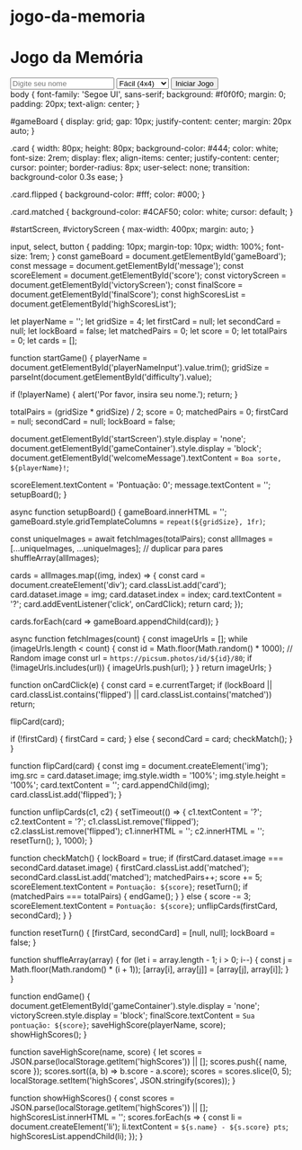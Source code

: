 # jogo-da-memoria
<!DOCTYPE html>
<html lang="pt-BR">
<head>
  <meta charset="UTF-8" />
  <meta name="viewport" content="width=device-width, initial-scale=1.0"/>
  <title>Jogo da Memória</title>
  <link rel="stylesheet" href="css/style.css" />
</head>
<body>
  <!-- Tela inicial com nome do jogador -->
  <div id="startScreen">
    <h1>Jogo da Memória</h1>
    <input type="text" id="playerNameInput" placeholder="Digite seu nome" />
    <select id="difficulty">
      <option value="4">Fácil (4x4)</option>
      <option value="6">Médio (6x6)</option>
      <option value="8">Difícil (8x8)</option>
    </select>
    <button onclick="startGame()">Iniciar Jogo</button>
  </div>

  <!-- Tabuleiro do jogo -->
  <div id="gameContainer" style="display: none;">
    <h2 id="welcomeMessage"></h2>
    <p id="score">Pontuação: 0</p>
    <div id="gameBoard"></div>
    <p id="message"></p>
  </div>

  <!-- Tela de vitória -->
  <div id="victoryScreen" style="display: none;">
    <h2>Parabéns! Você venceu! 🏆</h2>
    <p id="finalScore"></p>
    <h3>Top 5 Pontuações</h3>
    <ol id="highScoresList"></ol>
    <button onclick="location.reload()">Jogar Novamente</button>
  </div>

  <script src="js/script.js"></script>
</body>
</html>
body {
  font-family: 'Segoe UI', sans-serif;
  background: #f0f0f0;
  margin: 0;
  padding: 20px;
  text-align: center;
}

#gameBoard {
  display: grid;
  gap: 10px;
  justify-content: center;
  margin: 20px auto;
}

.card {
  width: 80px;
  height: 80px;
  background-color: #444;
  color: white;
  font-size: 2rem;
  display: flex;
  align-items: center;
  justify-content: center;
  cursor: pointer;
  border-radius: 8px;
  user-select: none;
  transition: background-color 0.3s ease;
}

.card.flipped {
  background-color: #fff;
  color: #000;
}

.card.matched {
  background-color: #4CAF50;
  color: white;
  cursor: default;
}

#startScreen,
#victoryScreen {
  max-width: 400px;
  margin: auto;
}

input, select, button {
  padding: 10px;
  margin-top: 10px;
  width: 100%;
  font-size: 1rem;
}
const gameBoard = document.getElementById('gameBoard');
const message = document.getElementById('message');
const scoreElement = document.getElementById('score');
const victoryScreen = document.getElementById('victoryScreen');
const finalScore = document.getElementById('finalScore');
const highScoresList = document.getElementById('highScoresList');

let playerName = '';
let gridSize = 4;
let firstCard = null;
let secondCard = null;
let lockBoard = false;
let matchedPairs = 0;
let score = 0;
let totalPairs = 0;
let cards = [];

function startGame() {
  playerName = document.getElementById('playerNameInput').value.trim();
  gridSize = parseInt(document.getElementById('difficulty').value);

  if (!playerName) {
    alert('Por favor, insira seu nome.');
    return;
  }

  totalPairs = (gridSize * gridSize) / 2;
  score = 0;
  matchedPairs = 0;
  firstCard = null;
  secondCard = null;
  lockBoard = false;

  document.getElementById('startScreen').style.display = 'none';
  document.getElementById('gameContainer').style.display = 'block';
  document.getElementById('welcomeMessage').textContent = `Boa sorte, ${playerName}!`;

  scoreElement.textContent = 'Pontuação: 0';
  message.textContent = '';
  setupBoard();
}

async function setupBoard() {
  gameBoard.innerHTML = '';
  gameBoard.style.gridTemplateColumns = `repeat(${gridSize}, 1fr)`;

  const uniqueImages = await fetchImages(totalPairs);
  const allImages = [...uniqueImages, ...uniqueImages]; // duplicar para pares
  shuffleArray(allImages);

  cards = allImages.map((img, index) => {
    const card = document.createElement('div');
    card.classList.add('card');
    card.dataset.image = img;
    card.dataset.index = index;
    card.textContent = '?';
    card.addEventListener('click', onCardClick);
    return card;
  });

  cards.forEach(card => gameBoard.appendChild(card));
}

async function fetchImages(count) {
  const imageUrls = [];
  while (imageUrls.length < count) {
    const id = Math.floor(Math.random() * 1000); // Random image
    const url = `https://picsum.photos/id/${id}/80`;
    if (!imageUrls.includes(url)) {
      imageUrls.push(url);
    }
  }
  return imageUrls;
}

function onCardClick(e) {
  const card = e.currentTarget;
  if (lockBoard || card.classList.contains('flipped') || card.classList.contains('matched')) return;

  flipCard(card);

  if (!firstCard) {
    firstCard = card;
  } else {
    secondCard = card;
    checkMatch();
  }
}

function flipCard(card) {
  const img = document.createElement('img');
  img.src = card.dataset.image;
  img.style.width = '100%';
  img.style.height = '100%';
  card.textContent = '';
  card.appendChild(img);
  card.classList.add('flipped');
}

function unflipCards(c1, c2) {
  setTimeout(() => {
    c1.textContent = '?';
    c2.textContent = '?';
    c1.classList.remove('flipped');
    c2.classList.remove('flipped');
    c1.innerHTML = '';
    c2.innerHTML = '';
    resetTurn();
  }, 1000);
}

function checkMatch() {
  lockBoard = true;
  if (firstCard.dataset.image === secondCard.dataset.image) {
    firstCard.classList.add('matched');
    secondCard.classList.add('matched');
    matchedPairs++;
    score += 5;
    scoreElement.textContent = `Pontuação: ${score}`;
    resetTurn();
    if (matchedPairs === totalPairs) {
      endGame();
    }
  } else {
    score -= 3;
    scoreElement.textContent = `Pontuação: ${score}`;
    unflipCards(firstCard, secondCard);
  }
}

function resetTurn() {
  [firstCard, secondCard] = [null, null];
  lockBoard = false;
}

function shuffleArray(array) {
  for (let i = array.length - 1; i > 0; i--) {
    const j = Math.floor(Math.random() * (i + 1));
    [array[i], array[j]] = [array[j], array[i]];
  }
}

function endGame() {
  document.getElementById('gameContainer').style.display = 'none';
  victoryScreen.style.display = 'block';
  finalScore.textContent = `Sua pontuação: ${score}`;
  saveHighScore(playerName, score);
  showHighScores();
}

function saveHighScore(name, score) {
  let scores = JSON.parse(localStorage.getItem('highScores')) || [];
  scores.push({ name, score });
  scores.sort((a, b) => b.score - a.score);
  scores = scores.slice(0, 5);
  localStorage.setItem('highScores', JSON.stringify(scores));
}

function showHighScores() {
  const scores = JSON.parse(localStorage.getItem('highScores')) || [];
  highScoresList.innerHTML = '';
  scores.forEach(s => {
    const li = document.createElement('li');
    li.textContent = `${s.name} - ${s.score} pts`;
    highScoresList.appendChild(li);
  });
}
